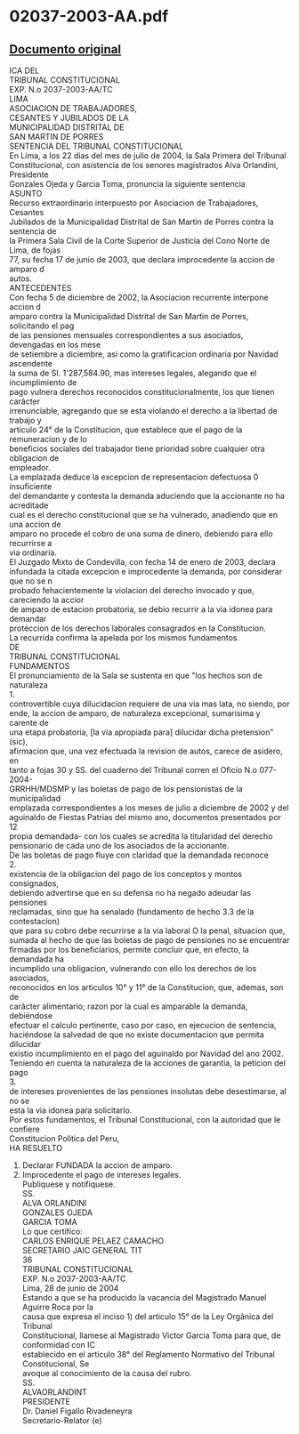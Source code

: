
02037-2003-AA.pdf
=================
  
[Documento original](https://tc.gob.pe/jurisprudencia/2004/02037-2003-AA.pdf)  
---  
ICA DEL  
TRIBUNAL CONSTITUCIONAL  
EXP. N.o 2037-2003-AA/TC  
LIMA  
ASOCIACION DE TRABAJADORES,  
CESANTES Y JUBILADOS DE LA  
MUNICIPALIDAD DISTRITAL DE  
SAN MARTIN DE PORRES  
SENTENCIA DEL TRIBUNAL CONSTITUCIONAL  
En Lima, a los 22 dias del mes de julio de 2004, la Sala Primera del Tribunal  
Constitucional, con asistencia de los senores magistrados Alva Orlandini, Presidente  
Gonzales Ojeda y Garcia Toma, pronuncia la siguiente sentencia  
ASUNTO  
Recurso extraordinario interpuesto por Asociacion de Trabajadores, Cesantes  
Jubilados de la Municipalidad Distrital de San Martin de Porres contra la sentencia de  
la Primera Sala Civil de la Corte Superior de Justicia del Cono Norte de Lima, de fojas  
77, su fecha 17 de junio de 2003, que declara improcedente la accion de amparo d  
autos.  
ANTECEDENTES  
Con fecha 5 de diciembre de 2002, la Asociacion recurrente interpone accion d  
amparo contra la Municipalidad Distrital de San Martin de Porres, solicitando el pag  
de las pensiones mensuales correspondientes a sus asociados, devengadas en los mese  
de setiembre a diciembre, asi como la gratificacion ordinaria por Navidad ascendente  
la suma de SI. 1'287,584.90, mas intereses legales, alegando que el incumplimiento de  
pago vulnera derechos reconocidos constitucionalmente, los que tienen carâcter  
irrenunciable, agregando que se esta violando el derecho a la libertad de trabajo y  
articulo 24° de la Constitucion, que establece que el pago de la remuneracion y de lo  
beneficios sociales del trabajador tiene prioridad sobre cualquier otra obligacion de  
empleador.  
La emplazada deduce la excepcion de representacion defectuosa 0 insuficiente  
del demandante y contesta la demanda aduciendo que la accionante no ha acreditade  
cual es el derecho constitucional que se ha vulnerado, anadiendo que en una accion de  
amparo no procede el cobro de una suma de dinero, debiendo para ello recurrirse a  
via ordinaria.  
El Juzgado Mixto de Condevilla, con fecha 14 de enero de 2003, declara  
infundada la citada excepcion e improcedente la demanda, por considerar que no se n  
probado fehacientemente la violacion del derecho invocado y que, careciendo la accior  
de amparo de estacion probatoria, se debio recurrir a la via idonea para demandar  
protéccion de los derechos laborales consagrados en la Constitucion.  
La recurrida confirma la apelada por los mismos fundamentos.  
DE  
TRIBUNAL CONSTITUCIONAL  
FUNDAMENTOS  
El pronunciamiento de la Sala se sustenta en que "los hechos son de naturaleza  
1.  
controvertible cuya dilucidacion requiere de una via mas lata, no siendo, por  
ende, la accion de amparo, de naturaleza excepcional, sumarisima y carente de  
una etapa probatoria, [la via apropiada para] dilucidar dicha pretension" (sic),  
afirmacion que, una vez efectuada la revision de autos, carece de asidero, en  
tanto a fojas 30 y SS. del cuaderno del Tribunal corren el Oficio N.o 077-2004-  
GRRHH/MDSMP y las boletas de pago de los pensionistas de la municipalidad  
emplazada correspondientes a los meses de julio a diciembre de 2002 y del  
aguinaldo de Fiestas Patrias del mismo ano, documentos presentados por 12  
propia demandada- con los cuales se acredita la titularidad del derecho  
pensionario de cada uno de los asociados de la accionante.  
De las boletas de pago fluye con claridad que la demandada reconoce  
2.  
existencia de la obligacion del pago de los conceptos y montos consignados,  
debiendo advertirse que en su defensa no ha negado adeudar las pensiones  
reclamadas, sino que ha senalado (fundamento de hecho 3.3 de la contestacion)  
que para su cobro debe recurrirse a la via laboral O la penal, situacion que,  
sumada al hecho de que las boletas de pago de pensiones no se encuentrar  
firmadas por los beneficiarios, permite concluir que, en efecto, la demandada ha  
incumplido una obligacion, vulnerando con ello los derechos de los asociados,  
reconocidos en los articulos 10° y 11° de la Constitucion, que, ademas, son de  
carâcter alimentario; razon por la cual es amparable la demanda, debiéndose  
efectuar el calculo pertinente, caso por caso, en ejecucion de sentencia,  
haciéndose la salvedad de que no existe documentacion que permita dilucidar  
existio incumplimiento en el pago del aguinaldo por Navidad del ano 2002.  
Teniendo en cuenta la naturaleza de la acciones de garantia, la peticion del pago  
3.  
de intereses provenientes de las pensiones insolutas debe desestimarse, al no se  
esta la via idonea para solicitarlo.  
Por estos fundamentos, el Tribunal Constitucional, con la autoridad que le confiere  
Constitucion Politica del Peru,  
HA RESUELTO  
1. Declarar FUNDADA la accion de amparo.  
2. Improcedente el pago de intereses legales.  
Publiquese y notifiquese.  
SS.  
ALVA ORLANDINI  
GONZALES OJEDA  
GARCIA TOMA  
Lo que certifico:  
CARLOS ENRIQUE PELAEZ CAMACHO  
SECRETARIO JAIC GENERAL TIT  
36  
TRIBUNAL CONSTITUCIONAL  
EXP. N.o 2037-2003-AA/TC  
Lima, 28 de junio de 2004  
Estando a que se ha producido la vacancia del Magistrado Manuel Aguirre Roca por la  
causa que expresa el inciso 1) del articulo 15° de la Ley Orgânica del Tribunal  
Constitucional, llamese al Magistrado Victor Garcia Toma para que, de conformidad con IC  
establecido en el articulo 38° del Reglamento Normativo del Tribunal Constitucional, Se  
avoque al conocimiento de la causa del rubro.  
SS.  
ALVAORLANDINT  
PRESIDENTE  
Dr. Daniel Figallo Rivadeneyra  
Secretario-Relator (e)